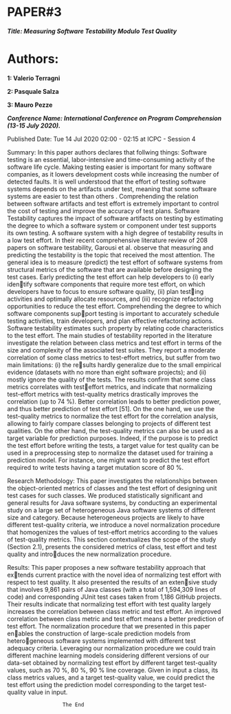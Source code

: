 # PAPER#3

**_Title: Measuring Software Testability Modulo Test Quality_**

# Authors:
**1: Valerio Terragni**

**2: Pasquale Salza**

**3: Mauro Pezze**

**_Conference Name:  International Conference on Program Comprehension (13-15 July 2020)._**

Published Date: Tue 14 Jul 2020 02:00 - 02:15 at ICPC - Session 4
 
Summary:
In this paper authors declares that follwing things:
Software testing is an essential, labor-intensive and time-consuming
activity of the software life cycle. Making testing easier is important
for many software companies, as it lowers development costs while
increasing the number of detected faults.
It is well understood that the effort of testing software systems
depends on the artifacts under test, meaning that some software
systems are easier to test than others . Comprehending
the relation between software artifacts and test effort is extremely
important to control the cost of testing and improve the accuracy of
test plans. Software Testability captures the impact of software
artifacts on testing by estimating the degree to which a software
system or component under test supports its own testing.
A software system with a high degree of testability results in a low test effort.
In their recent comprehensive literature review of 208 papers
on software testability, Garousi et al. observe that measuring
and predicting the testability is the topic that received the most
attention. The general idea is to measure (predict)
the test effort of software systems from structural metrics of the
software that are available before designing the test cases.
Early predicting the test effort can help developers to (i) early identify software components that require more test effort, on which
developers have to focus to ensure software quality, (ii) plan testing activities and optimally allocate resources, and (iii) recognize refactoring opportunities to reduce the test effort.
Comprehending the degree to which software components support testing is important to accurately schedule testing activities, train developers, and plan effective refactoring actions. Software
testability estimates such property by relating code characteristics
to the test effort. The main studies of testability reported in the
literature investigate the relation between class metrics and test
effort in terms of the size and complexity of the associated test
suites. They report a moderate correlation of some class metrics to
test-effort metrics, but suffer from two main limitations: (i) the results hardly generalize due to the small empirical evidence (datasets with no more than eight software projects); and (ii) mostly ignore the quality of the tests. The results confirm that some class metrics correlates with testeffort metrics, and indicate that normalizing test-effort metrics
with test-quality metrics drastically improves the correlation (up to
74 %). Better correlation leads to better prediction power, and thus
better prediction of test effort [51]. On the one hand, we use the
test-quality metrics to normalize the test effort for the correlation
analysis, allowing to fairly compare classes belonging to projects of
different test qualities. On the other hand, the test-quality metrics
can also be used as a target variable for prediction purposes. Indeed,
if the purpose is to predict the test effort before writing the tests,
a target value for test quality can be used in a preprocessing step
to normalize the dataset used for training a prediction model. For
instance, one might want to predict the test effort required to write
tests having a target mutation score of 80 %.

Research Methodology:
This paper investigates the relationships between the object-oriented
metrics of classes and the test effort of designing unit test cases
for such classes. We produced statistically significant and general
results for Java software systems, by conducting an experimental
study on a large set of heterogeneous Java software systems of
different size and category. Because heterogeneous projects are
likely to have different test-quality criteria, we introduce a novel
normalization procedure that homogenizes the values of test-effort
metrics according to the values of test-quality metrics.
This section contextualizes the scope of the study (Section 2.1),
presents the considered metrics of class, test effort and test quality  and introduces the new normalization procedure.

Results:
This paper proposes a new software testability approach that extends current practice with the novel idea of normalizing test effort
with respect to test quality. It also presented the results of an extensive study that involves 9,861 pairs of Java classes (with a total of 1,594,309 lines of code) and corresponding JUnit test cases taken
from 1,186 GitHub projects. Their results indicate that normalizing test effort with test quality
largely increases the correlation between class metric and test effort.
An improved correlation between class metric and test effort means
a better prediction of test effort. The normalization procedure that we presented in this paper enables the construction of large-scale prediction models from heterogeneous software systems implemented with different test adequacy criteria. Leveraging our normalization procedure we could train
different machine learning models considering different versions of
our data-set obtained by normalizing test effort by different target
test-quality values, such as 70 %, 80 %, 90 % line coverage. Given
in input a class, its class metrics values, and a target test-quality
value, we could predict the test effort using the prediction model
corresponding to the target test-quality value in input.

				      The End
